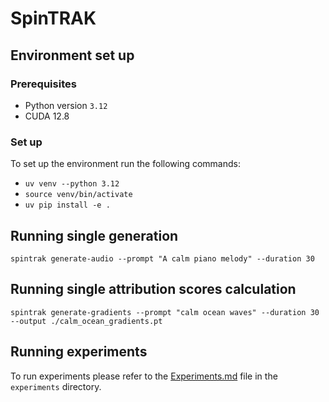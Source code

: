 # SpinTRAK

## Environment set up

### Prerequisites
* Python version `3.12`
* CUDA 12.8

### Set up
To set up the environment run the following commands:
* `uv venv --python 3.12`
* `source venv/bin/activate`
* `uv pip install -e .`

## Running single generation
`spintrak generate-audio --prompt "A calm piano melody" --duration 30`

## Running single attribution scores calculation
`spintrak generate-gradients --prompt "calm ocean waves" --duration 30 --output ./calm_ocean_gradients.pt`

## Running experiments

To run experiments please refer to the [Experiments.md](./Experiments.md) file in the `experiments` directory.
